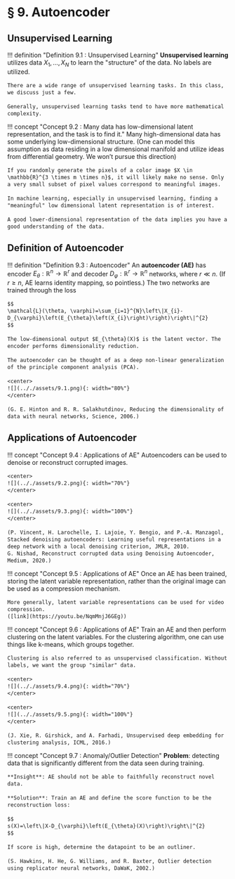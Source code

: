 # § 9. Autoencoder

## Unsupervised Learning

!!! definition "Definition 9.1 <a id="definition-9-1"></a>: Unsupervised Learning"
    **Unsupervised learning** utilizes data $X_{1}, \ldots, X_{N}$ to learn the "structure" of the data. No labels are utilized.

    There are a wide range of unsupervised learning tasks. In this class, we discuss just a few.

    Generally, unsupervised learning tasks tend to have more mathematical complexity.

!!! concept "Concept 9.2 <a id="concept-9-2"></a>: Many data has low-dimensional latent representation, and the task is to find it."
    Many high-dimensional data has some underlying low-dimensional structure.
    (One can model this assumption as data residing in a low dimensional manifold and utilize ideas from differential geometry. We won’t pursue this direction)

    If you randomly generate the pixels of a color image $X \in \mathbb{R}^{3 \times m \times n}$, it will likely make no sense. Only a very small subset of pixel values correspond to meaningful images.

    In machine learning, especially in unsupervised learning, finding a "meaningful" low dimensional latent representation is of interest.

    A good lower-dimensional representation of the data implies you have a good understanding of the data.

## Definition of Autoencoder

!!! definition "Definition 9.3 <a id="definition-9-3"></a>: Autoencoder"
    An **autoencoder (AE)** has encoder $E_{\theta}: \mathbb{R}^{n} \rightarrow \mathbb{R}^{r}$ and decoder $D_{\varphi}: \mathbb{R}^{r} \rightarrow \mathbb{R}^{n}$ networks, where $r \ll n$. (If $r \geq n$, AE learns identity mapping, so pointless.) The two networks are trained through the loss

    $$
    \mathcal{L}(\theta, \varphi)=\sum_{i=1}^{N}\left\|X_{i}-D_{\varphi}\left(E_{\theta}\left(X_{i}\right)\right)\right\|^{2}
    $$

    The low-dimensional output $E_{\theta}(X)$ is the latent vector. The encoder performs dimensionality reduction.

    The autoencoder can be thought of as a deep non-linear generalization of the principle component analysis (PCA).

    <center>
    ![](.././assets/9.1.png){: width="80%"}
    </center>

    (G. E. Hinton and R. R. Salakhutdinov, Reducing the dimensionality of data with neural networks, Science, 2006.)

## Applications of Autoencoder

!!! concept "Concept 9.4 <a id="concept-9-4"></a>: Applications of AE"
    Autoencoders can be used to denoise or reconstruct corrupted images.

    <center>
    ![](.././assets/9.2.png){: width="70%"}
    </center>

    <center>
    ![](.././assets/9.3.png){: width="100%"}
    </center>

    (P. Vincent, H. Larochelle, I. Lajoie, Y. Bengio, and P.-A. Manzagol, Stacked denoising autoencoders: Learning useful representations in a deep network with a local denoising criterion, JMLR, 2010.
    G. Nishad, Reconstruct corrupted data using Denoising Autoencoder, Medium, 2020.)

!!! concept "Concept 9.5 <a id="concept-9-5"></a>: Applications of AE"
    Once an AE has been trained, storing the latent variable representation, rather than the original image can be used as a compression mechanism.

    More generally, latent variable representations can be used for video compression.
    ([link](https://youtu.be/NqmMnjJ6GEg))

!!! concept "Concept 9.6 <a id="concept-9-6"></a>: Applications of AE"
    Train an AE and then perform clustering on the latent variables. For the clustering algorithm, one can use things like k-means, which groups together.

    Clustering is also referred to as unsupervised classification. Without labels, we want the group "similar" data.

    <center>
    ![](.././assets/9.4.png){: width="70%"}
    </center>

    <center>
    ![](.././assets/9.5.png){: width="100%"}
    </center>

    (J. Xie, R. Girshick, and A. Farhadi, Unsupervised deep embedding for clustering analysis, ICML, 2016.)

!!! concept "Concept 9.7 <a id="concept-9-7"></a>: Anomaly/Outlier Detection"
    **Problem**: detecting data that is significantly different from the data seen during training.

    **Insight**: AE should not be able to faithfully reconstruct novel data.

    **Solution**: Train an AE and define the score function to be the reconstruction loss:

    $$
    s(X)=\left\|X-D_{\varphi}\left(E_{\theta}(X)\right)\right\|^{2}
    $$

    If score is high, determine the datapoint to be an outliner.

    (S. Hawkins, H. He, G. Williams, and R. Baxter, Outlier detection using replicator neural networks, DaWaK, 2002.)
